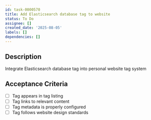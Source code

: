 ```yaml
---
id: task-0000570
title: Add Elasticsearch database tag to website
status: To Do
assignee: []
created_date: '2025-08-05'
labels: []
dependencies: []
---
```


## Description

Integrate Elasticsearch database tag into personal website tag system

## Acceptance Criteria

- [ ] Tag appears in tag listing
- [ ] Tag links to relevant content
- [ ] Tag metadata is properly configured
- [ ] Tag follows website design standards
